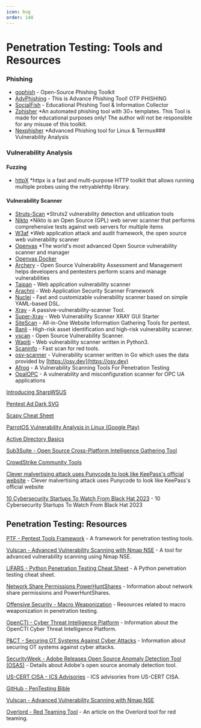 ```yaml
---
icon: bug
order: 148
---
```

# Penetration Testing: Tools and Resources

### Phishing
* [gophish](https://github.com/gophish/gophish) - Open-Source Phishing Toolkit
* [AdvPhishing](https://github.com/Ignitetch/AdvPhishing) - This is Advance Phishing Tool! OTP PHISHING
* [SocialFish](https://github.com/UndeadSec/SocialFish) - Educational Phishing Tool & Information Collector
* [Zphisher](https://github.com/htr-tech/zphisher) *An automated phishing tool with 30+ templates. This Tool is made for educational purposes only! The author will not be responsible for any misuse of this toolkit.
* [Nexphisher](https://github.com/htr-tech/nexphisher) *Advanced Phishing tool for Linux & Termux### Vulnerability Analysis

### Vulnerability Analysis

#### Fuzzing

* [httpX](https://github.com/projectdiscovery/httpx) *httpx is a fast and multi-purpose HTTP toolkit that allows running multiple probes using the retryablehttp library.

#### Vulnerability Scanner

* [Struts-Scan](https://github.com/Lucifer1993/struts-scan) *Struts2 vulnerability detection and utilization tools
* [Nikto](https://github.com/sullo/nikto) *Nikto is an Open Source (GPL) web server scanner that performs comprehensive tests against web servers for multiple items
* [W3af](https://github.com/andresriancho/w3af/) *Web application attack and audit framework, the open source web vulnerability scanner
* [Openvas](http://www.openvas.org/) *The world's most advanced Open Source vulnerability scanner and manager
* [Openvas Docker](https://github.com/mikesplain/openvas-docker)
* [Archery](https://github.com/archerysec/archerysec) - Open Source Vulnerability Assessment and Management helps developers and pentesters perform scans and manage vulnerabilities
* [Taipan](https://github.com/enkomio/Taipan) - Web application vulnerability scanner
* [Arachni](https://github.com/Arachni/arachni) - Web Application Security Scanner Framework
* [Nuclei](https://github.com/projectdiscovery/nuclei) - Fast and customizable vulnerability scanner based on simple YAML-based DSL.
* [Xray](https://github.com/chaitin/xray) - A passive-vulnerability-scanner Tool.
* [Super-Xray](https://github.com/4ra1n/super-xray) - Web Vulnerability Scanner XRAY GUI Starter
* [SiteScan](https://github.com/kracer127/SiteScan) - All-in-One Website Information Gathering Tools for pentest.
* [Banli](https://github.com/Goqi/Banli) - High-risk asset identification and high-risk vulnerability scanner.
* [vscan](https://github.com/veo/vscan) - Open Source Vulnerability Scanner.
* [Wapiti](https://github.com/wapiti-scanner/wapiti) - Web vulnerability scanner written in Python3.
* [Scaninfo](https://github.com/redtoolskobe/scaninfo) - Fast scan for red tools.
* [osv-scanner](https://github.com/google/osv-scanner) - Vulnerability scanner written in Go which uses the data provided by [https://osv.dev](https://osv.dev)
* [Afrog](https://github.com/zan8in/afrog) - A Vulnerability Scanning Tools For Penetration Testing
* [OpalOPC](https://opalopc.com/) - A vulnerability and misconfiguration scanner for OPC UA applications

[Introducing SharpWSUS](https://labs.nettitude.com/blog/introducing-sharpwsus/)

[Pentest Ad Dark SVG](https://mayfly277.github.io/assets/blog/pentest_ad_dark.svg)

[Scapy Cheat Sheet](https://pentestmag.com/pentest-scapy-cheat-sheet/)

[ParrotOS Vulnerability Analysis in Linux (Google Play)](https://play.google.com/store/apps/details?id=com.khalnayak.parrotosvulnerabilityanalysisinlinux)

[Active Directory Basics](https://rootdse.org/posts/active-directory-basics-1/)

[Sub3Suite - Open Source Cross-Platform Intelligence Gathering Tool](https://securityonline.info/sub3suite-free-open-source-cross-platform-intelligence-gathering-tool/)

[CrowdStrike Community Tools](https://www.crowdstrike.com/resources/#filter=.tag-community-tool)

[Clever malvertising attack uses Punycode to look like KeePass's official website](https://www.malwarebytes.com/blog/threat-intelligence/2023/10/clever-malvertising-attack-uses-punycode-to-look-like-legitimate-website?utm_campaign=RT&utm_medium=social) - Clever malvertising attack uses Punycode to look like KeePass's official website

[10 Cybersecurity Startups To Watch From Black Hat 2023](https://www.crn.com/news/security/10-cybersecurity-startups-to-watch-from-black-hat-2023) - 10 Cybersecurity Startups To Watch From Black Hat 2023

## Penetration Testing: Resources

[PTF - Pentest Tools Framework](https://hakin9.org/ptf-pentest-tools-framework-exploits-scanner-password/) - A framework for penetration testing tools.

[Vulscan - Advanced Vulnerability Scanning with Nmap NSE](https://hakin9.org/vulscan-advanced-vulnerability-scanning-with-nmap-nse/) - A tool for advanced vulnerability scanning using Nmap NSE.

[LIFARS - Python Penetration Testing Cheat Sheet](https://www.lifars.com/knowledge-center/python-penetration-testing-cheat-sheet/) - A Python penetration testing cheat sheet.

[Network Share Permissions PowerHuntShares](https://www.netspi.com/blog/technical/network-penetration-testing/network-share-permissions-powerhuntshares/) - Information about network share permissions and PowerHuntShares.

[Offensive Security - Macro Weaponization](https://www.offensive-security.com/offsec/macro-weaponization/) - Resources related to macro weaponization in penetration testing.

[OpenCTI - Cyber Threat Intelligence Platform](https://www.opencti.io/en/) - Information about the OpenCTI Cyber Threat Intelligence Platform.

[P&CT - Securing OT Systems Against Cyber Attacks](https://www.pandct.com/news/securing-ot-systems-against-cyber-attack) - Information about securing OT systems against cyber attacks.

[SecurityWeek - Adobe Releases Open Source Anomaly Detection Tool (OSAS)](https://www.securityweek.com/adobe-releases-open-source-anomaly-detection-tool-osas) - Details about Adobe's open source anomaly detection tool.

[US-CERT CISA - ICS Advisories](https://us-cert.cisa.gov/ics/advisories/icsa-21-103-01) - ICS advisories from US-CERT CISA.

[GitHub - PenTesting Bible](https://github.com/blaCCkHatHacEEkr/PENTESTING-BIBLE)

[Vulscan - Advanced Vulnerability Scanning with Nmap NSE](https://hakin9.org/vulscan-advanced-vulnerability-scanning-with-nmap-nse/)

[Overlord - Red Teaming Tool](https://www.kitploit.com/2021/04/overlord-overlord-red-teaming.html?m=1) - An article on the Overlord tool for red teaming.
